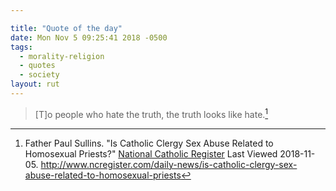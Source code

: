 ```yaml
---

title: "Quote of the day"
date: Mon Nov 5 09:25:41 2018 -0500
tags:
  - morality-religion
  - quotes
  - society
layout: rut
---
```



> [T]o people who hate the truth, the truth looks like hate.[^20181105-1]

[^20181105-1]: Father Paul Sullins.  "Is Catholic Clergy Sex Abuse Related to Homosexual Priests?" [National Catholic Register](http://www.ncregister.com) Last Viewed 2018-11-05. <http://www.ncregister.com/daily-news/is-catholic-clergy-sex-abuse-related-to-homosexual-priests>
